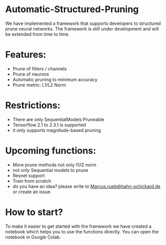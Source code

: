 # Automatic-Structured-Pruning
We have implemented a framework that supports developers to structured prune neural networks.
The framework is still under development and will be extended from time to time.

# Features:
- Prune of filters / channels
- Prune of neurons
- Automatic pruning to minimum accuracy
- Prune metric: L1/L2 Norm



# Restrictions:
- There are only SequentialModels Pruneable
- Tensorflow 2.1 to 2.3.1 is supported
- it only supports magnitude-based pruning


# Upcoming functions:
- More prune methods not only l1/l2 norm
- not only Sequential models to prune
- Resnet support
- Train from scratch
- do you have an idea? please write to Marcus.rueb@hahn-schickard.de or create an issue.



# How to start?
To make it easier to get started with the framework we have created a notebook which helps you to use the functions directly.
You can open the notebook in Google Colab.
